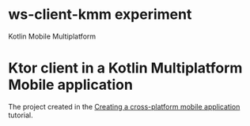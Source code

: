 # ws-client-kmm experiment
Kotlin Mobile Multiplatform 

# Ktor client in a Kotlin Multiplatform Mobile application

The project created in the [Creating a cross-platform mobile application](https://ktor.io/docs/getting-started-ktor-client-multiplatform-mobile.html) tutorial.
